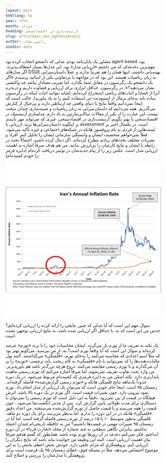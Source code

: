 ```yaml
---
layout: post
htmllang: fa
year: ۱۳۹۸
month: خرداد
heading: ‌آرتیست‌بازی در اقتصادسنجی
slug: artistbazi_dar_eghtesadsanji
author: رامین مجاب
usediv: auto
---
```


مشاور یک پایان‌نامه بودم. مدلی که دانشجو انتخاب کرده بود agent based بود. مهم‌ترین دغدغه‌ای که من داشتم «ارزیابی مدل» بود. این مدل‌ها بسیار انعطاف‌پذیرند. اگر مدل‌های DSGE بهینه‌یابی داشتند، اینها همان را هم تقریباً ندارند و عملاً داستان‌سرایی به زبان ریاضیات هستند. این بود که در مواجهه با بی‌تفاوتی یکی از اساتید پرسیدم «اگر یک دانشجو یک رگرسیون در مقابل شما بگذارد، اما ضریب معنادار نباشد چه واکنشی نشان می‌دهید؟».  در رگرسیون، حداقل ابزاری برای ارزیابی و قضاوت داریم و ذره‌ذره آنرا از قضایا و اثبات‌های ریاضی استخراج کرده‌ایم. (شاید بتوانید اثبات اینکه در رگرسیون ساده باید به‌جای نرمال از استیودنت-تی استفاده کنیم را به یاد بیاورید). جالب است که اینجا نمی‌دانیم واقعاً نتایج با دنیای واقعی چه ارتباطی دارند و بی‌خیال از کنارش می‌گذریم.
همه می‌دانیم که داستان‌سرایی به زبان ریاضیات و شبیه‌سازی چندان سخت نیست. این عبارت را از یکی از مقالات سالایی‌مارتین به یاد دارم: مدلسازی آرتیستیک در اقتصادسنجی یا بهتر بگویم: آرتیست‌بازی در اقتصادسنجی. چیزی که می‌تواند مهر تأییدی بر اینگونه داستان‌سرایی‌ها بزند، ارزیابی یا assessment است. 
در یکسال اخیر بر پُست‌هایی از فردی به نام پروفسور هانکه در شبکه‌های اجتماعی و غیره تأکید می‌شود. فعلاً نمی‌خواهم شخصیت ایشان و وابستگی سازمانی ایشان را تحلیل کنم. افراد و نشریات مختلف بحث‌های زیادی مطرح کرده‌اند. اگر دنبال کرده باشید، احتمالاً بحث در رابطه با ایشان و نتایج کارشان را بی‌ارزش بدانید. من هم هدف صرفاً اشاره به اهمیت ارزیابی مدل است.
 عکس زیر را از پیام جدیدشان در توئیتر دریافت کرده‌ام (دایره قرمز را خودم کشیده‌ام):
 
 ![fig](/assets/imgs/hankeinflation.png)
 
سوال مهم این است که آیا مدلی که چنین نتایجی را ارائه کرده را ارزیابی کرده‌ایم؟ حدس من این است که نه، یا حداقل اگر ارزیابی شده باشد، به نتایج ارزیابی توجهی نشده است.  

یک نکته به تعریف ما از تورم باز می‌گردد. ایشان محاسبات خود را با برند «تورم» عرضه کرده‌اند و سوال این است که آیا واقعاً تورم است؟ نه، از من بپرسید، می‌گویم بهتر بود که مثلاً اسم اعدادی که محاسبه می‌کنند را به‌جای تورم، «قُلُمبگی» می‌گذاشتند. البته پول مالیات‌دهنده‌ها را که نمی‌توانند با نام «قلمبگی» به کام ریخت. باید برچسب «تورم» را بر آن می‌گذارند و با تورم رسمی مقایسه می‌کنند. دروغ هرچه بزرگ‌تر باشد هم باورپذیرتر. من وارد بحث تفاوت تعریف نمی‌شوم، اما صرفاً اشاره می‌کنم که تورم رسمی ماهیت پایدارتری دارد.
 نکته اصلی من به دایره قرمزی  که کشیده‌ام مربوط می‌شود. در یک دوره حدوداً یک‌ماهه نتایج قلمبگی هانکه و «تورم رسمی گزارش‌شده» فاصله گرفته‌اند. زمستان ۹۵ است. اینجا جای خوبی است که می‌توان یک ارزیابی از مدل انجام داد.
تورم نمود بیرونی دارد. چون تغییرات قیمت است. اگر تورم در یک دوره بالا باشد، اثرش هیچگاه در قیمت از بین نمی‌رود. دقیقاً به این دلیل است که تورم رسمی را نمی‌توان با دستکاری برای مدت طولانی پایین گزارش کرد. پس از مدتی انگشت‌نما می‌شود.، چون قیمت را همه می‌بینند و با قیمت حاصل از تورم گزارش‌شده می‌سنجند. 
من اعداد دقیق «قلمبگی» هانکه در در این دوره را ندارم. اما به‌نظر می‌رسد برای یک دوره دو ماهه، قلمبگی به‌طور متوسط ۱۰ یا ۱۵ درصد از تورم رسمی فاصله گرفته است. اما آیا در زمستان ۹۵ تغییرات مهمی در قیمت‌ها داشتیم؟ من به حافظه تاریخی‌ام چندان اعتماد نداشتم، بنابراین نگاهی سطحی به چند شماره از مجله «تجارت فردا» در آن دوره انداختم. فکر نمی‌کنم دغدغه در آن روزها تورم بوده باشد.
همانطور که گفتم هدفم صرفاً بیان اهمیت ارزیابی است. البته این وظیفه من خواننده نباید باشد که نتایج دیگران را ارزیابی کنم. پژوهشگری که مرام علمی دارد، خودش بخش اعظم بحثش را به این موضوع اختصاص می‌دهد. مثلاً در مسئله فوق، خطای زمستان ۹۵ یک فرصت است برای پژوهشگر تا مدل‌شان را بررسی و اصلاح کنند.


